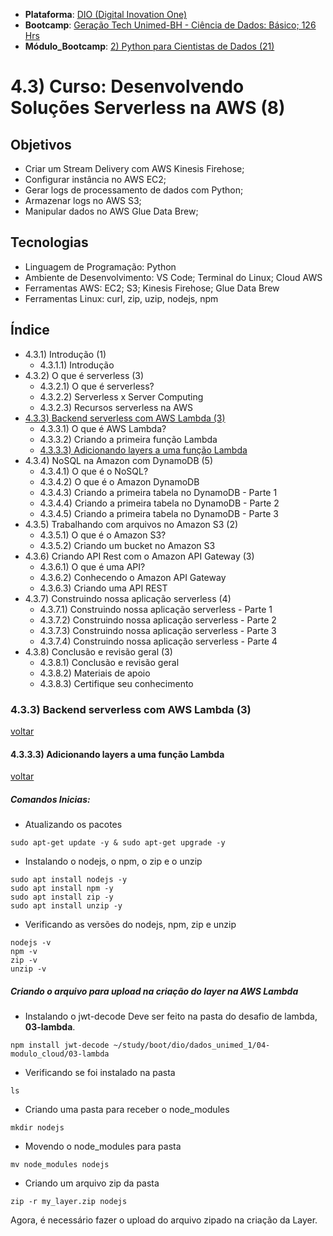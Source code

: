 * **Plataforma**: [DIO (Digital Inovation One)](/dio/)
* **Bootcamp**: [Geração Tech Unimed-BH - Ciência de Dados: Básico; 126 Hrs](/dio/dados_unimed_1/)
* **Módulo_Bootcamp**: [2) Python para Cientistas de Dados (21)](/dio/dados_unimed_1/02-modulo_python/)

# 4.3) Curso: Desenvolvendo Soluções Serverless na AWS (8)
## Objetivos
* Criar um Stream Delivery com AWS Kinesis Firehose;
* Configurar instância no AWS EC2;
* Gerar logs de processamento de dados com Python;
* Armazenar logs no AWS S3;
* Manipular dados no AWS Glue Data Brew;
## Tecnologias
* Linguagem de Programação: Python
* Ambiente de Desenvolvimento: VS Code; Terminal do Linux; Cloud AWS
* Ferramentas AWS: EC2; S3; Kinesis Firehose; Glue Data Brew
* Ferramentas Linux: curl, zip, uzip, nodejs, npm

<a id="ancora"></a>
## Índice
* 4.3.1) Introdução (1)
    * 4.3.1.1) Introdução
* 4.3.2) O que é serverless (3)
    * 4.3.2.1) O que é serverless?
    * 4.3.2.2) Serverless x Server Computing
    * 4.3.2.3) Recursos serverless na AWS
* [4.3.3) Backend serverless com AWS Lambda (3)](#ancora3)
    * 4.3.3.1) O que é AWS Lambda?
    * 4.3.3.2) Criando a primeira função Lambda
    * [4.3.3.3) Adicionando layers a uma função Lambda](#ancora3.3)
* 4.3.4) NoSQL na Amazon com DynamoDB (5)
    * 4.3.4.1) O que é o NoSQL?
    * 4.3.4.2) O que é o Amazon DynamoDB
    * 4.3.4.3) Criando a primeira tabela no DynamoDB - Parte 1
    * 4.3.4.4) Criando a primeira tabela no DynamoDB - Parte 2
    * 4.3.4.5) Criando a primeira tabela no DynamoDB - Parte 3
* 4.3.5) Trabalhando com arquivos no Amazon S3 (2)
    * 4.3.5.1) O que é o Amazon S3?
    * 4.3.5.2) Criando um bucket no Amazon S3
* 4.3.6) Criando API Rest com o Amazon API Gateway (3)
    * 4.3.6.1) O que é uma API?
    * 4.3.6.2) Conhecendo o Amazon API Gateway
    * 4.3.6.3) Criando uma API REST
* 4.3.7) Construindo nossa aplicação serverless (4)
    * 4.3.7.1) Construindo nossa aplicação serverless - Parte 1
    * 4.3.7.2) Construindo nossa aplicação serverless - Parte 2
    * 4.3.7.3) Construindo nossa aplicação serverless - Parte 3
    * 4.3.7.4) Construindo nossa aplicação serverless - Parte 4
* 4.3.8) Conclusão e revisão geral (3)
    * 4.3.8.1) Conclusão e revisão geral
    * 4.3.8.2) Materiais de apoio
    * 4.3.8.3) Certifique seu conhecimento

<a id="ancora3"></a>
### 4.3.3) Backend serverless com AWS Lambda (3)
[voltar](#ancora) 

<a id="ancora3.3"></a>
#### 4.3.3.3) Adicionando layers a uma função Lambda
[voltar](#ancora) 

##### Comandos Inicias:
* Atualizando os pacotes
```
sudo apt-get update -y & sudo apt-get upgrade -y
```
* Instalando o nodejs, o npm, o zip e o unzip
```
sudo apt install nodejs -y
sudo apt install npm -y
sudo apt install zip -y
sudo apt install unzip -y
```
* Verificando as versões do nodejs, npm, zip e unzip
```
nodejs -v
npm -v
zip -v
unzip -v
```

##### Criando o arquivo para upload na criação do layer na AWS Lambda
* Instalando o jwt-decode
Deve ser feito na pasta do desafio de lambda, **03-lambda**.
```
npm install jwt-decode ~/study/boot/dio/dados_unimed_1/04-modulo_cloud/03-lambda
```
* Verificando se foi instalado na pasta
```
ls
```
* Criando uma pasta para receber o node_modules
```
mkdir nodejs
```
* Movendo o node_modules para pasta
```
mv node_modules nodejs
```
* Criando um arquivo zip da pasta
```
zip -r my_layer.zip nodejs
```

Agora, é necessário fazer o upload do arquivo zipado na criação da Layer.